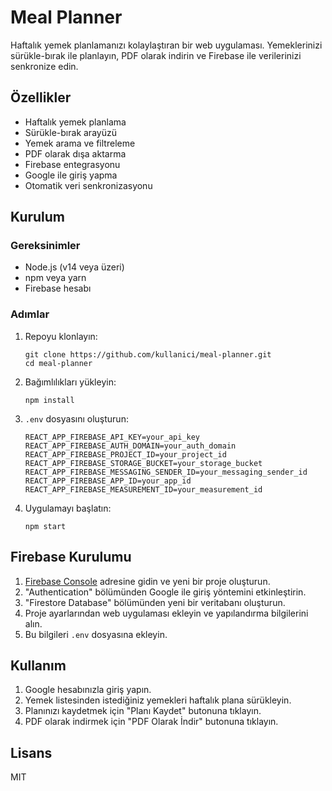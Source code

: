 # Meal Planner

Haftalık yemek planlamanızı kolaylaştıran bir web uygulaması. Yemeklerinizi sürükle-bırak ile planlayın, PDF olarak indirin ve Firebase ile verilerinizi senkronize edin.

## Özellikler

- Haftalık yemek planlama
- Sürükle-bırak arayüzü
- Yemek arama ve filtreleme
- PDF olarak dışa aktarma
- Firebase entegrasyonu
- Google ile giriş yapma
- Otomatik veri senkronizasyonu

## Kurulum

### Gereksinimler

- Node.js (v14 veya üzeri)
- npm veya yarn
- Firebase hesabı

### Adımlar

1. Repoyu klonlayın:

   ```
   git clone https://github.com/kullanici/meal-planner.git
   cd meal-planner
   ```

2. Bağımlılıkları yükleyin:

   ```
   npm install
   ```

3. `.env` dosyasını oluşturun:

   ```
   REACT_APP_FIREBASE_API_KEY=your_api_key
   REACT_APP_FIREBASE_AUTH_DOMAIN=your_auth_domain
   REACT_APP_FIREBASE_PROJECT_ID=your_project_id
   REACT_APP_FIREBASE_STORAGE_BUCKET=your_storage_bucket
   REACT_APP_FIREBASE_MESSAGING_SENDER_ID=your_messaging_sender_id
   REACT_APP_FIREBASE_APP_ID=your_app_id
   REACT_APP_FIREBASE_MEASUREMENT_ID=your_measurement_id
   ```

4. Uygulamayı başlatın:
   ```
   npm start
   ```

## Firebase Kurulumu

1. [Firebase Console](https://console.firebase.google.com/) adresine gidin ve yeni bir proje oluşturun.
2. "Authentication" bölümünden Google ile giriş yöntemini etkinleştirin.
3. "Firestore Database" bölümünden yeni bir veritabanı oluşturun.
4. Proje ayarlarından web uygulaması ekleyin ve yapılandırma bilgilerini alın.
5. Bu bilgileri `.env` dosyasına ekleyin.

## Kullanım

1. Google hesabınızla giriş yapın.
2. Yemek listesinden istediğiniz yemekleri haftalık plana sürükleyin.
3. Planınızı kaydetmek için "Planı Kaydet" butonuna tıklayın.
4. PDF olarak indirmek için "PDF Olarak İndir" butonuna tıklayın.

## Lisans

MIT
